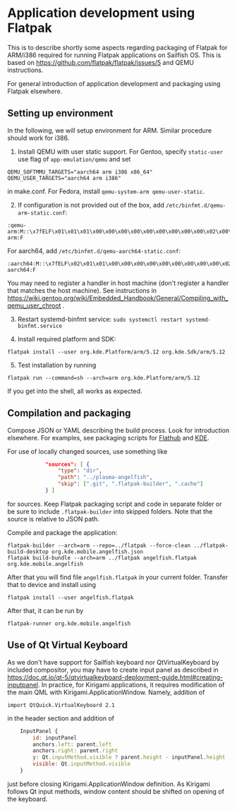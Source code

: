 # Application development using Flatpak

This is to describe shortly some aspects regarding packaging of
Flatpak for ARM/i386 required for running Flatpak applications on
Sailfish OS. This is based on
https://github.com/flatpak/flatpak/issues/5 and QEMU instructions.

For general introduction of application development and packaging
using Flatpak elsewhere.


## Setting up environment

In the following, we will setup environment for ARM. Similar procedure
should work for i386.

1. Install QEMU with user static support. For Gentoo, specify
`static-user` use flag of `app-emulation/qemu` and set
```
QEMU_SOFTMMU_TARGETS="aarch64 arm i386 x86_64"
QEMU_USER_TARGETS="aarch64 arm i386"
```
in make.conf. For Fedora, install `qemu-system-arm qemu-user-static`.

2. If configuration is not provided out of the box, add
`/etc/binfmt.d/qemu-arm-static.conf`:
```
:qemu-arm:M::\x7fELF\x01\x01\x01\x00\x00\x00\x00\x00\x00\x00\x00\x00\x02\x00\x28\x00:\xff\xff\xff\xff\xff\xff\xff\x00\x00\x00\x00\x00\x00\x00\x00\x00\xfe\xff\xff\xff:/usr/bin/qemu-arm:F
```
For aarch64, add `/etc/binfmt.d/qemu-aarch64-static.conf`:
```
:aarch64:M::\x7fELF\x02\x01\x01\x00\x00\x00\x00\x00\x00\x00\x00\x00\x02\x00\xb7:\xff\xff\xff\xff\xff\xff\xff\xfc\xff\xff\xff\xff\xff\xff\xff\xff\xfe\xff\xff:/usr/bin/qemu-aarch64:F
```

You may need to register a handler in host machine (don't register a
handler that matches the host machine). See instructions in
https://wiki.gentoo.org/wiki/Embedded_Handbook/General/Compiling_with_qemu_user_chroot .

3. Restart systemd-binfmt service: `sudo systemctl restart systemd-binfmt.service`

4. Install required platform and SDK:
```
flatpak install --user org.kde.Platform/arm/5.12 org.kde.Sdk/arm/5.12
```

5. Test installation by running
```
flatpak run --command=sh --arch=arm org.kde.Platform/arm/5.12
```

If you get into the shell, all works as expected.


## Compilation and packaging

Compose JSON or YAML describing the build process. Look for
introduction elsewhere. For examples, see packaging scripts for
[Flathub](https://github.com/flathub) and
[KDE](https://phabricator.kde.org/source/flatpak-kde-applications/).

For use of locally changed sources, use something like 

```json
            "sources": [ {
                "type": "dir",
                "path": "../plasma-angelfish",
                "skip": [".git", ".flatpak-builder", ".cache"]
            } ]
```

for sources. Keep Flatpak packaging script and code in separate folder
or be sure to include `.flatpak-builder` into skipped folders. Note
that the source is relative to JSON path.

Compile and package the application:

```
flatpak-builder --arch=arm --repo=../flatpak --force-clean ../flatpak-build-desktop org.kde.mobile.angelfish.json
flatpak build-bundle --arch=arm ../flatpak angelfish.flatpak org.kde.mobile.angelfish
```

After that you will find file `angelfish.flatpak` in your current
folder. Transfer that to device and install using

```
flatpak install --user angelfish.flatpak
```

After that, it can be run by

```
flatpak-runner org.kde.mobile.angelfish
```


## Use of Qt Virtual Keyboard

As we don't have support for Sailfish keyboard nor QtVirtualKeyboard
by included compositor, you may have to create input panel as
described in
https://doc.qt.io/qt-5/qtvirtualkeyboard-deployment-guide.html#creating-inputpanel. In
practice, for Kirigami applications, it requires modification of the main QML with Kirigami.ApplicationWindow.
Namely, addition of

```
import QtQuick.VirtualKeyboard 2.1
```

in the header section and addition of

```qml
    InputPanel {
        id: inputPanel
        anchors.left: parent.left
        anchors.right: parent.right
        y: Qt.inputMethod.visible ? parent.height - inputPanel.height : parent.height
        visible: Qt.inputMethod.visible
    }    
```

just before closing Kirigami.ApplicationWindow definition. As Kirigami
follows Qt input methods, window content should be shifted on opening
of the keyboard.
